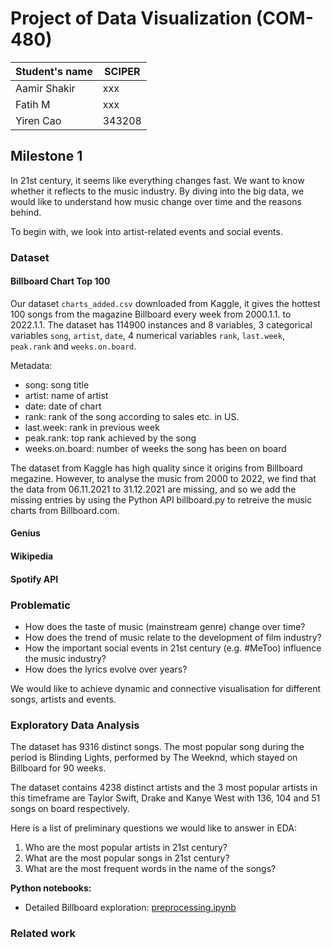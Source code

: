 # Project of Data Visualization (COM-480)

| Student's name | SCIPER |
| -------------- | ------ |
| Aamir Shakir | xxx |
| Fatih M | xxx |
| Yiren Cao | 343208 |


## Milestone 1 

In 21st century, it seems like everything changes fast. We want to know whether it reflects to the music industry. By diving into the big data, we would like to understand how music change over time and the reasons behind. 

To begin with, we look into artist-related events and social events.

### Dataset

#### Billboard Chart Top 100
Our dataset `charts_added.csv` downloaded from Kaggle, it gives the hottest 100 songs from the magazine Billboard every week from 2000.1.1. to 2022.1.1. The dataset has 114900 instances and 8 variables, 3 categorical variables `song`, `artist`, `date`, 4 numerical variables `rank`, `last.week`, `peak.rank` and `weeks.on.board`.

Metadata:

- song: song title
- artist: name of artist
- date: date of chart
- rank: rank of the song according to sales etc. in US.
- last.week: rank in previous week
- peak.rank: top rank achieved by the song
- weeks.on.board: number of weeks the song has been on board

The dataset from Kaggle has high quality since it origins from Billboard megazine. However, to analyse the music from 2000 to 2022, we find that the data from 06.11.2021 to 31.12.2021 are missing, and so we add the missing entries by using the Python API billboard.py to retreive the music charts from Billboard.com.

#### Genius

#### Wikipedia

#### Spotify API



### Problematic

- How does the taste of music (mainstream genre) change over time?
- How does the trend of music relate to the development of film industry?
- How the important social events in 21st century (e.g. #MeToo) influence the music industry?
- How does the lyrics evolve over years?

We would like to achieve dynamic and connective visualisation for different songs, artists and events. 

### Exploratory Data Analysis

The dataset has 9316 distinct songs. The most popular song during the period is Blinding Lights, performed by The Weeknd, which stayed on Billboard for 90 weeks. 

The dataset contains 4238 distinct artists and the 3 most popular artists in this timeframe are Taylor Swift, Drake and Kanye West with 136, 104 and 51 songs on board respectively.

Here is a list of preliminary questions we would like to answer in EDA:

1. Who are the most popular artists in 21st century?
2. What are the most popular songs in 21st century?
3. What are the most frequent words in the name of the songs?

**Python notebooks:**

- Detailed Billboard exploration: [preprocessing.ipynb](https://github.com/com-480-data-visualization/datavis-project-2022-vizards/blob/main/preprocessing.ipynb)


### Related work


